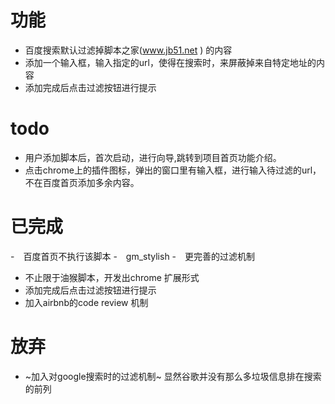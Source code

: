 # 功能

- 百度搜索默认过滤掉脚本之家(www.jb51.net ) 的内容
- 添加一个输入框，输入指定的url，使得在搜索时，来屏蔽掉来自特定地址的内容
- 添加完成后点击过滤按钮进行提示

# todo


- 用户添加脚本后，首次启动，进行向导,跳转到项目首页功能介绍。 
- 点击chrome上的插件图标，弹出的窗口里有输入框，进行输入待过滤的url，不在百度首页添加多余内容。

# 已完成

-　百度首页不执行该脚本
-　gm_stylish 
-　更完善的过滤机制
- 不止限于油猴脚本，开发出chrome 扩展形式
- 添加完成后点击过滤按钮进行提示 
- 加入airbnb的code review 机制

# 放弃

- ~加入对google搜索时的过滤机制~  显然谷歌并没有那么多垃圾信息排在搜索的前列
